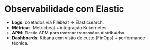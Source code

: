 # Observabilidade com Elastic
- **Logs**: coletados via Filebeat → Elasticsearch.
- **Métricas**: Metricbeat + integração Kubernetes.
- **APM**: Elastic APM para rastrear transações distribuídas.
- **Dashboards**: Kibana com visão de custo (FinOps) + performance técnica.
